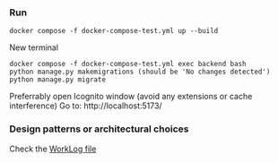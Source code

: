 ### Run

```
docker compose -f docker-compose-test.yml up --build
```

New terminal
```
docker compose -f docker-compose-test.yml exec backend bash
python manage.py makemigrations (should be 'No changes detected')
python manage.py migrate
```

Preferrably open Icognito window (avoid any extensions or cache interference)
Go to: http://localhost:5173/


### Design patterns or architectural choices

Check the [WorkLog file](WorkLog.md)
